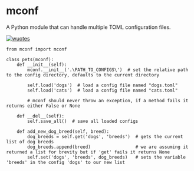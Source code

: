 # mconf
A Python module that can handle multiple TOML configuration files.

[![wuotes](https://circleci.com/gh/wuotes/mconf.svg?style=shield)](https://app.circleci.com/pipelines/github/wuotes/mconf)

```
from mconf import mconf

class pets(mconf):
    def __init__(self):
        mconf.__init__('.\PATH_TO_CONFIGS\')  # set the relative path to the config directory, defaults to the current directory

        self.load('dogs')  # load a config file named "dogs.toml"
        self.load('cats')  # load a config file named "cats.toml"

        # mconf should never throw an exception, if a method fails it returns either False or None

    def __del__(self):
        self.save_all()  # save all loaded configs

    def add_new_dog_breed(self, breed):
        dog_breeds = self.get('dogs', 'breeds')  # gets the current list of dog breeds
        dog_breeds.append(breed)                 # we are assuming it returned a list for brevity but if 'get' fails it returns None
        self.set('dogs', 'breeds', dog_breeds)   # sets the variable 'breeds' in the config 'dogs' to our new list
```